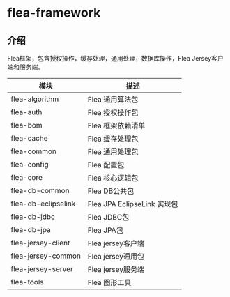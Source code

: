 # flea-framework

## 介绍
Flea框架，包含授权操作，缓存处理，通用处理，数据库操作，Flea Jersey客户端和服务端。

|  模块                     |  描述                  |
|---------------------------|-----------------------| 
|  flea-algorithm           |  Flea 通用算法包        |
|  flea-auth                |  Flea 授权操作包        |
|  flea-bom                 |  Flea 框架依赖清单      |
|  flea-cache               |  Flea 缓存处理包        |
|  flea-common              |  Flea 通用处理包        |
|  flea-config              |  Flea 配置包            |
|  flea-core                |  Flea 核心逻辑包        |
|  flea-db-common           |  Flea DB公共包         |
|  flea-db-eclipselink      |  Flea JPA EclipseLink 实现包|
|  flea-db-jdbc             |  Flea JDBC包           |
|  flea-db-jpa              |  Flea JPA包            |
|  flea-jersey-client       |  Flea jersey客户端     |
|  flea-jersey-common       |  Flea jersey通用包     |
|  flea-jersey-server       |  Flea jersey服务端     |
|  flea-tools               |  Flea 图形工具          |
